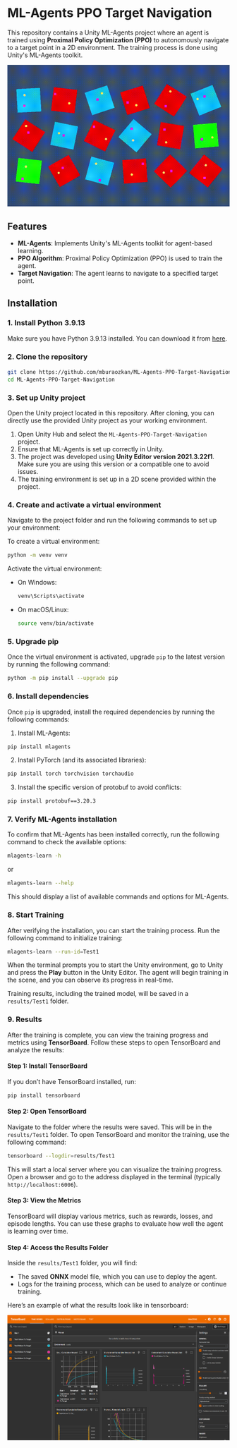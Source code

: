 # ML-Agents PPO Target Navigation

This repository contains a Unity ML-Agents project where an agent is trained using **Proximal Policy Optimization (PPO)** to autonomously navigate to a target point in a 2D environment. The training process is done using Unity's ML-Agents toolkit.

![Training Instance](Media/demo_gif.gif)

## Features

- **ML-Agents**: Implements Unity's ML-Agents toolkit for agent-based learning.
- **PPO Algorithm**: Proximal Policy Optimization (PPO) is used to train the agent.
- **Target Navigation**: The agent learns to navigate to a specified target point.

## Installation

### 1. Install Python 3.9.13

Make sure you have Python 3.9.13 installed. You can download it from [here](https://www.python.org/downloads/release/python-3913/).

### 2. Clone the repository

```bash
git clone https://github.com/mburaozkan/ML-Agents-PPO-Target-Navigation.git
cd ML-Agents-PPO-Target-Navigation
```

### 3. Set up Unity project

Open the Unity project located in this repository. After cloning, you can directly use the provided Unity project as your working environment.

1. Open Unity Hub and select the `ML-Agents-PPO-Target-Navigation` project.
2. Ensure that ML-Agents is set up correctly in Unity.
3. The project was developed using **Unity Editor version 2021.3.22f1**. Make sure you are using this version or a compatible one to avoid issues.
4. The training environment is set up in a 2D scene provided within the project.

### 4. Create and activate a virtual environment

Navigate to the project folder and run the following commands to set up your environment:

To create a virtual environment:
  
```bash
python -m venv venv
```

Activate the virtual environment:

- On Windows:
  ```bash
  venv\Scripts\activate
  ```
  
- On macOS/Linux:
  ```bash
  source venv/bin/activate
  ```
### 5. Upgrade pip

Once the virtual environment is activated, upgrade `pip` to the latest version by running the following command:

```bash
python -m pip install --upgrade pip
```

### 6. Install dependencies

Once `pip` is upgraded, install the required dependencies by running the following commands:

1. Install ML-Agents:
  
  ```bash
  pip install mlagents
  ```

2. Install PyTorch (and its associated libraries):
    
  ```bash
  pip install torch torchvision torchaudio
  ```

3. Install the specific version of protobuf to avoid conflicts:
  
  ```bash
  pip install protobuf==3.20.3
  ```

### 7. Verify ML-Agents installation

To confirm that ML-Agents has been installed correctly, run the following command to check the available options:

```bash
mlagents-learn -h
```

or 

```bash
mlagents-learn --help
```

This should display a list of available commands and options for ML-Agents.

### 8. Start Training

After verifying the installation, you can start the training process. Run the following command to initialize training:

```bash
mlagents-learn --run-id=Test1
```

When the terminal prompts you to start the Unity environment, go to Unity and press the **Play** button in the Unity Editor. The agent will begin training in the scene, and you can observe its progress in real-time.

Training results, including the trained model, will be saved in a `results/Test1` folder.

### 9. Results

After the training is complete, you can view the training progress and metrics using **TensorBoard**. Follow these steps to open TensorBoard and analyze the results:

#### Step 1: Install TensorBoard
If you don’t have TensorBoard installed, run:


```bash
pip install tensorboard
```

#### Step 2: Open TensorBoard
Navigate to the folder where the results were saved. This will be in the `results/Test1` folder. To open TensorBoard and monitor the training, use the following command:

```bash
tensorboard --logdir=results/Test1
```

This will start a local server where you can visualize the training progress. Open a browser and go to the address displayed in the terminal (typically `http://localhost:6006`).

#### Step 3: View the Metrics
TensorBoard will display various metrics, such as rewards, losses, and episode lengths. You can use these graphs to evaluate how well the agent is learning over time.

#### Step 4: Access the Results Folder
Inside the `results/Test1` folder, you will find:
- The saved **ONNX** model file, which you can use to deploy the agent.
- Logs for the training process, which can be used to analyze or continue training.

Here’s an example of what the results look like in tensorboard:

![Results Folder Example](Media/tensorboard.png)

